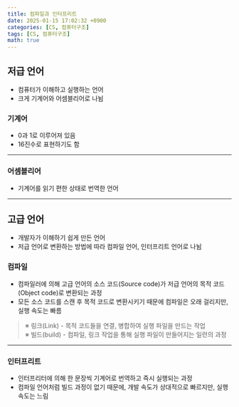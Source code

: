 ```yaml
---
title: 컴파일과 인터프리트
date: 2025-01-15 17:02:32 +0900
categories: [CS, 컴퓨터구조]
tags: [CS, 컴퓨터구조]
math: true
---
```


## **저급 언어**
- 컴퓨터가 이해하고 실행하는 언어
- 크게 기계어와 어셈블리어로 나뉨

### 기계어
- 0과 1로 이루어져 있음
- 16진수로 표현하기도 함

---
### 어셈블리어
- 기계어를 읽기 편한 상태로 번역한 언어

---
## **고급 언어**
- 개발자가 이해하기 쉽게 만든 언어
- 저급 언어로 변환하는 방법에 따라 컴파일 언어, 인터프리트 언어로 나뉨

### 컴파일
- 컴파일러에 의해 고급 언어의 소스 코드(Source code)가 저급 언어의 목적 코드(Object code)로 변환되는 과정
- 모든 소스 코드를 스캔 후 목적 코드로 변환시키기 때문에 컴파일은 오래 걸리지만, 실행 속도는 빠름
> ※ 링크(Link) - 목적 코드들을 연결, 병합하여 실행 파일을 만드는 작업<br>
> ※ 빌드(build) - 컴파일, 링크 작업을 통해 실행 파일이 만들어지는 일련의 과정

---
### 인터프리트
- 인터프리터에 의해 한 문장씩 기계어로 번역하고 즉시 실행되는 과정
- 컴파일 언어처럼 빌드 과정이 없기 때문에, 개발 속도가 상대적으로 빠르지만, 실행 속도는 느림

